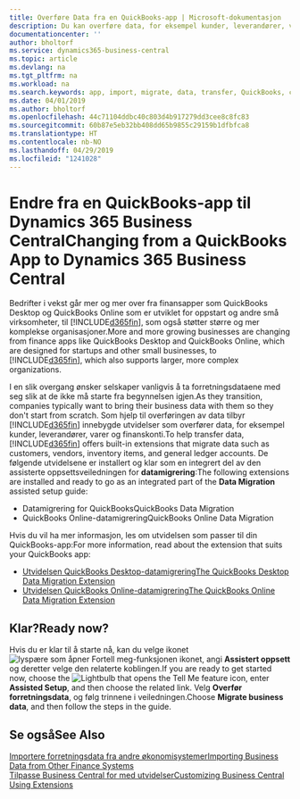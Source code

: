 ```yaml
---
title: Overføre Data fra en QuickBooks-app | Microsoft-dokumentasjon
description: Du kan overføre data, for eksempel kunder, leverandører, varer og finanskonti, fra QuickBooks-apper til Business Central.
documentationcenter: ''
author: bholtorf
ms.service: dynamics365-business-central
ms.topic: article
ms.devlang: na
ms.tgt_pltfrm: na
ms.workload: na
ms.search.keywords: app, import, migrate, data, transfer, QuickBooks, customize
ms.date: 04/01/2019
ms.author: bholtorf
ms.openlocfilehash: 44c71104ddbc40c803d4b917279dd3cee8c8fc83
ms.sourcegitcommit: 60b87e5eb32bb408dd65b9855c29159b1dfbfca8
ms.translationtype: HT
ms.contentlocale: nb-NO
ms.lasthandoff: 04/29/2019
ms.locfileid: "1241028"
---
```

# <a name="changing-from-a-quickbooks-app-to-dynamics-365-business-central"></a><span data-ttu-id="38299-103">Endre fra en QuickBooks-app til Dynamics 365 Business Central</span><span class="sxs-lookup"><span data-stu-id="38299-103">Changing from a QuickBooks App to Dynamics 365 Business Central</span></span>
<span data-ttu-id="38299-104">Bedrifter i vekst går mer og mer over fra finansapper som QuickBooks Desktop og QuickBooks Online som er utviklet for oppstart og andre små virksomheter, til [!INCLUDE[d365fin](includes/d365fin_md.md)], som også støtter større og mer komplekse organisasjoner.</span><span class="sxs-lookup"><span data-stu-id="38299-104">More and more growing businesses are changing from finance apps like QuickBooks Desktop and QuickBooks Online, which are designed for startups and other small businesses, to [!INCLUDE[d365fin](includes/d365fin_md.md)], which also supports larger, more complex organizations.</span></span> 

<span data-ttu-id="38299-105">I en slik overgang ønsker selskaper vanligvis å ta forretningsdataene med seg slik at de ikke må starte fra begynnelsen igjen.</span><span class="sxs-lookup"><span data-stu-id="38299-105">As they transition, companies typically want to bring their business data with them so they don't start from scratch.</span></span> <span data-ttu-id="38299-106">Som hjelp til overføringen av data tilbyr [!INCLUDE[d365fin](includes/d365fin_md.md)] innebygde utvidelser som overfører data, for eksempel kunder, leverandører, varer og finanskonti.</span><span class="sxs-lookup"><span data-stu-id="38299-106">To help transfer data, [!INCLUDE[d365fin](includes/d365fin_md.md)] offers built-in extensions that migrate data such as customers, vendors, inventory items, and general ledger accounts.</span></span> <span data-ttu-id="38299-107">De følgende utvidelsene er installert og klar som en integrert del av den assisterte oppsettsveiledningen for **datamigrering**:</span><span class="sxs-lookup"><span data-stu-id="38299-107">The following extensions are installed and ready to go as an integrated part of the **Data Migration** assisted setup guide:</span></span>

* <span data-ttu-id="38299-108">Datamigrering for QuickBooks</span><span class="sxs-lookup"><span data-stu-id="38299-108">QuickBooks Data Migration</span></span> 
* <span data-ttu-id="38299-109">QuickBooks Online-datamigrering</span><span class="sxs-lookup"><span data-stu-id="38299-109">QuickBooks Online Data Migration</span></span>

<span data-ttu-id="38299-110">Hvis du vil ha mer informasjon, les om utvidelsen som passer til din QuickBooks-app:</span><span class="sxs-lookup"><span data-stu-id="38299-110">For more information, read about the extension that suits your QuickBooks app:</span></span>   

* [<span data-ttu-id="38299-111">Utvidelsen QuickBooks Desktop-datamigrering</span><span class="sxs-lookup"><span data-stu-id="38299-111">The QuickBooks Desktop Data Migration Extension</span></span>](ui-extensions-quickbooks-data-migration.md)
* [<span data-ttu-id="38299-112">Utvidelsen QuickBooks Online-datamigrering</span><span class="sxs-lookup"><span data-stu-id="38299-112">The QuickBooks Online Data Migration Extension</span></span>](ui-extensions-quickbooks-online-data-migration.md)

## <a name="ready-now"></a><span data-ttu-id="38299-113">Klar?</span><span class="sxs-lookup"><span data-stu-id="38299-113">Ready now?</span></span>
<span data-ttu-id="38299-114">Hvis du er klar til å starte nå, kan du velge ikonet ![lyspære som åpner Fortell meg-funksjonen](media/ui-search/search_small.png "Fortell hva du vil gjøre") ikonet, angi **Assistert oppsett** og deretter velge den relaterte koblingen.</span><span class="sxs-lookup"><span data-stu-id="38299-114">If you are ready to get started now, choose the ![Lightbulb that opens the Tell Me feature](media/ui-search/search_small.png "Tell me what you want to do") icon, enter **Assisted Setup**, and then choose the related link.</span></span> <span data-ttu-id="38299-115">Velg **Overfør forretningsdata**, og følg trinnene i veiledningen.</span><span class="sxs-lookup"><span data-stu-id="38299-115">Choose **Migrate business data**, and then follow the steps in the guide.</span></span>

## <a name="see-also"></a><span data-ttu-id="38299-116">Se også</span><span class="sxs-lookup"><span data-stu-id="38299-116">See Also</span></span>
[<span data-ttu-id="38299-117">Importere forretningsdata fra andre økonomisystemer</span><span class="sxs-lookup"><span data-stu-id="38299-117">Importing Business Data from Other Finance Systems</span></span>](across-import-data-configuration-packages.md)  
[<span data-ttu-id="38299-118">Tilpasse Business Central for med utvidelser</span><span class="sxs-lookup"><span data-stu-id="38299-118">Customizing Business Central Using Extensions</span></span>](ui-extensions.md)   
